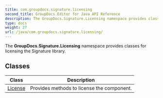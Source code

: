 ```yaml
---
title: com.groupdocs.signature.licensing
second_title: GroupDocs.Editor for Java API Reference
description: The GroupDocs.Signature.Licensing namespace provides classes for licensing the Signature library.
type: docs
weight: 27
url: /java/com.groupdocs.signature.licensing/
---
```


The **GroupDocs.Signature.Licensing** namespace provides classes for licensing the Signature library.


## Classes

| Class | Description |
| --- | --- |
| [License](../com.groupdocs.signature.licensing/license) | Provides methods to license the component. |

